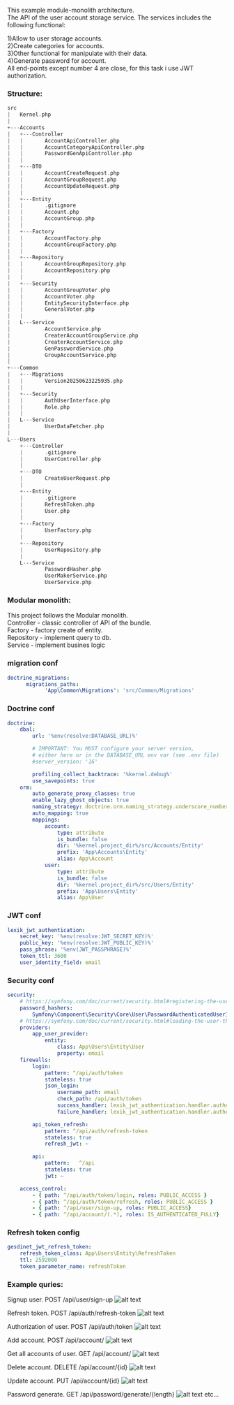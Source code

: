 This example module-monolith architecture.<br>
The API of the user account storage service. The services includes the following functional:<br>

1)Allow to user storage accounts.<br>
2)Create categories for accounts.<br>
3)Other functional for manipulate with their data.<br>
4)Generate password for account.<br>
All end-points except number 4 are close, for this task i use JWT authorization.<br>

### Structure:
```scala
src
|   Kernel.php
|   
+---Accounts
|   +---Controller
|   |       AccountApiController.php
|   |       AccountCategoryApiController.php
|   |       PasswordGenApiController.php
|   |       
|   +---DTO
|   |       AccountCreateRequest.php
|   |       AccountGroupRequest.php
|   |       AccountUpdateRequest.php
|   |       
|   +---Entity
|   |       .gitignore
|   |       Account.php
|   |       AccountGroup.php
|   |       
|   +---Factory
|   |       AccountFactory.php
|   |       AccountGroupFactory.php
|   |       
|   +---Repository
|   |       AccountGroupRepository.php
|   |       AccountRepository.php
|   |       
|   +---Security
|   |       AccountGroupVoter.php
|   |       AccountVoter.php
|   |       EntitySecurityInterface.php
|   |       GeneralVoter.php
|   |       
|   L---Service
|           AccountService.php
|           CreaterAccountGroupService.php
|           CreaterAccountService.php
|           GenPasswordService.php
|           GroupAccountService.php
|           
+---Common
|   +---Migrations
|   |       Version20250623225935.php
|   |       
|   +---Security
|   |       AuthUserInterface.php
|   |       Role.php
|   |       
|   L---Service
|           UserDataFetcher.php
|           
L---Users
    +---Controller
    |       .gitignore
    |       UserController.php
    |       
    +---DTO
    |       CreateUserRequest.php
    |       
    +---Entity
    |       .gitignore
    |       RefreshToken.php
    |       User.php
    |       
    +---Factory
    |       UserFactory.php
    |       
    +---Repository
    |       UserRepository.php
    |       
    L---Service
            PasswordHasher.php
            UserMakerService.php
            UserService.php
```
### Modular monolith:
This project follows the Modular monolith.<br>
Controller - classic controller of API of the bundle.<br>
Factory - factory create of entity.<br>
Repository - implement query to db.<br>
Service - implement busines logic

### migration conf
```yaml
doctrine_migrations:
      migrations_paths:
            'App\Common\Migrations': 'src/Common/Migrations'
```

### Doctrine conf
```yaml
doctrine:
    dbal:
        url: '%env(resolve:DATABASE_URL)%'

        # IMPORTANT: You MUST configure your server version,
        # either here or in the DATABASE_URL env var (see .env file)
        #server_version: '16'

        profiling_collect_backtrace: '%kernel.debug%'
        use_savepoints: true
    orm:
        auto_generate_proxy_classes: true
        enable_lazy_ghost_objects: true
        naming_strategy: doctrine.orm.naming_strategy.underscore_number_aware
        auto_mapping: true
        mappings:
            account:
                type: attribute
                is_bundle: false
                dir: '%kernel.project_dir%/src/Accounts/Entity'
                prefix: 'App\Accounts\Entity'
                alias: App\Account
            user:
                type: attribute
                is_bundle: false
                dir: '%kernel.project_dir%/src/Users/Entity'
                prefix: 'App\Users\Entity'
                alias: App\User
```
### JWT conf
```yaml
lexik_jwt_authentication:
    secret_key: '%env(resolve:JWT_SECRET_KEY)%'
    public_key: '%env(resolve:JWT_PUBLIC_KEY)%'
    pass_phrase: '%env(JWT_PASSPHRASE)%'
    token_ttl: 3600
    user_identity_field: email
```
### Security conf 
```yaml
security:
    # https://symfony.com/doc/current/security.html#registering-the-user-hashing-passwords
    password_hashers:
        Symfony\Component\Security\Core\User\PasswordAuthenticatedUserInterface: 'auto'
    # https://symfony.com/doc/current/security.html#loading-the-user-the-user-provider
    providers:
        app_user_provider:
            entity:
                class: App\Users\Entity\User
                property: email
    firewalls:
        login:
            pattern: ^/api/auth/token
            stateless: true
            json_login:
                username_path: email
                check_path: /api/auth/token
                success_handler: lexik_jwt_authentication.handler.authentication_success
                failure_handler: lexik_jwt_authentication.handler.authentication_failure

        api_token_refresh:
            pattern: ^/api/auth/refresh-token
            stateless: true
            refresh_jwt: ~

        api:
            pattern:   ^/api
            stateless: true
            jwt: ~

    access_control:
        - { path: ^/api/auth/token/login, roles: PUBLIC_ACCESS }
        - { path: ^/api/auth/token/refresh, roles: PUBLIC_ACCESS }
        - { path: ^/api/user/sign-up, roles: PUBLIC_ACCESS}
        - { path: ^/api/account/(.*), roles: IS_AUTHENTICATED_FULLY}
```

### Refresh token config
```yaml
gesdinet_jwt_refresh_token:
    refresh_token_class: App\Users\Entity\RefreshToken
    ttl: 2592000
    token_parameter_name: refreshToken
```

### Example quries: 
Signup user.
POST
/api/user/sign-up
![alt text](<docs/example_queries/Снимок экрана 2025-07-24 142351.png>)

Refresh token.
POST 
/api/auth/refresh-token
![alt text](<docs/example_queries/Снимок экрана 2025-07-24 014826.png>)

Authorization of user.
POST
/api/auth/token
![alt text](<docs/example_queries/Снимок экрана 2025-07-24 013943.png>)

Add account.
POST
/api/account/
![alt text](<docs/example_queries/Снимок экрана 2025-07-24 011711.png>)


Get all accounts of user.
GET
/api/account/
![alt text](<docs/example_queries/Снимок экрана 2025-07-24 011711.png>)

Delete account.
DELETE
/api/account/{id}
![alt text](<docs/example_queries/Снимок экрана 2025-07-30 133124.png>)


Update account.
PUT
/api/account/{id}
![alt text](<docs/example_queries/Снимок экрана 2025-07-24 015212.png>)

Password generate.
GET 
/api/password/generate/{length}
![alt text](<docs/example_queries/Снимок экрана 2025-07-30 134857.png>)
etc...